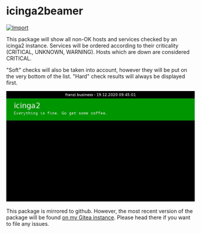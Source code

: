 # icinga2beamer

[![Import](https://cdn.infobeamer.com/s/img/import.png)](https://info-beamer.com/use?url=https://git.kunsmann.eu/kunsi/icinga2beamer.git)

This package will show all non-OK hosts and services checked by an icinga2
instance. Services will be ordered according to their criticality (CRITICAL,
UNKNOWN, WARNING). Hosts which are down are considered CRITICAL.

"Soft" checks will also be taken into account, however they will be put
on the very bottom of the list. "Hard" check results will always be displayed
first.

![Screenshot of the "everything is fine" view](screenshot.jpg)

This package is mirrored to github. However, the most recent version of
the package will be found [on my Gitea instance](https://git.kunsmann.eu/kunsi/icinga2beamer).
Please head there if you want to file any issues.
